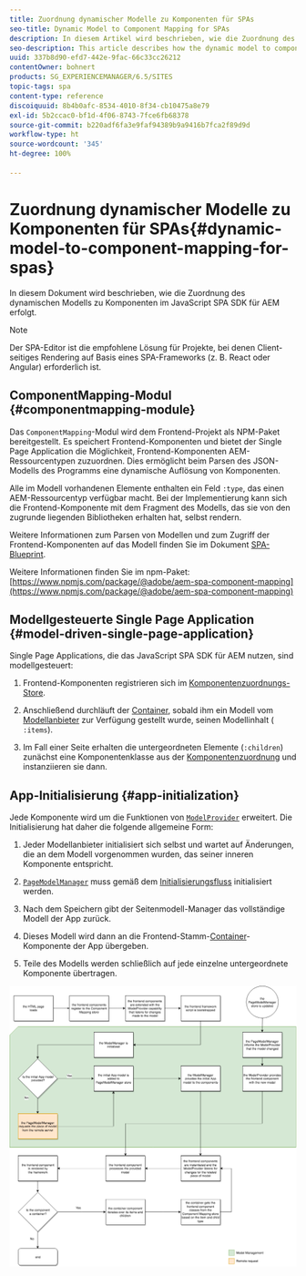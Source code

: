 ```yaml
---
title: Zuordnung dynamischer Modelle zu Komponenten für SPAs
seo-title: Dynamic Model to Component Mapping for SPAs
description: In diesem Artikel wird beschrieben, wie die Zuordnung des dynamischen Modells zu Komponenten im JavaScript SPA SDK für AEM erfolgt.
seo-description: This article describes how the dynamic model to component mapping occurs in the Javascript SPA SDK for AEM.
uuid: 337b8d90-efd7-442e-9fac-66c33cc26212
contentOwner: bohnert
products: SG_EXPERIENCEMANAGER/6.5/SITES
topic-tags: spa
content-type: reference
discoiquuid: 8b4b0afc-8534-4010-8f34-cb10475a8e79
exl-id: 5b2ccac0-bf1d-4f06-8743-7fce6fb68378
source-git-commit: b220adf6fa3e9faf94389b9a9416b7fca2f89d9d
workflow-type: ht
source-wordcount: '345'
ht-degree: 100%

---
```


# Zuordnung dynamischer Modelle zu Komponenten für SPAs{#dynamic-model-to-component-mapping-for-spas}

In diesem Dokument wird beschrieben, wie die Zuordnung des dynamischen Modells zu Komponenten im JavaScript SPA SDK für AEM erfolgt.

>[!NOTE]
>
>Der SPA-Editor ist die empfohlene Lösung für Projekte, bei denen Client-seitiges Rendering auf Basis eines SPA-Frameworks (z. B. React oder Angular) erforderlich ist.

## ComponentMapping-Modul {#componentmapping-module}

Das `ComponentMapping`-Modul wird dem Frontend-Projekt als NPM-Paket bereitgestellt. Es speichert Frontend-Komponenten und bietet der Single Page Application die Möglichkeit, Frontend-Komponenten AEM-Ressourcentypen zuzuordnen. Dies ermöglicht beim Parsen des JSON-Modells des Programms eine dynamische Auflösung von Komponenten.

Alle im Modell vorhandenen Elemente enthalten ein Feld `:type`, das einen AEM-Ressourcentyp verfügbar macht. Bei der Implementierung kann sich die Frontend-Komponente mit dem Fragment des Modells, das sie von den zugrunde liegenden Bibliotheken erhalten hat, selbst rendern.

Weitere Informationen zum Parsen von Modellen und zum Zugriff der Frontend-Komponenten auf das Modell finden Sie im Dokument [SPA-Blueprint](/help/sites-developing/spa-blueprint.md).

Weitere Informationen finden Sie im npm-Paket: [https://www.npmjs.com/package/@adobe/aem-spa-component-mapping](https://www.npmjs.com/package/@adobe/aem-spa-component-mapping)

## Modellgesteuerte Single Page Application {#model-driven-single-page-application}

Single Page Applications, die das JavaScript SPA SDK für AEM nutzen, sind modellgesteuert:

1. Frontend-Komponenten registrieren sich im [Komponentenzuordnungs-Store](/help/sites-developing/spa-dynamic-model-to-component-mapping.md#componentmapping-module).
1. Anschließend durchläuft der [Container](/help/sites-developing/spa-blueprint.md#container), sobald ihm ein Modell vom [Modellanbieter](/help/sites-developing/spa-blueprint.md#the-model-provider) zur Verfügung gestellt wurde, seinen Modellinhalt ( `:items`).

1. Im Fall einer Seite erhalten die untergeordneten Elemente (`:children`) zunächst eine Komponentenklasse aus der [Komponentenzuordnung](/help/sites-developing/spa-blueprint.md#componentmapping) und instanziieren sie dann.

## App-Initialisierung {#app-initialization}

Jede Komponente wird um die Funktionen von [`ModelProvider`](/help/sites-developing/spa-blueprint.md#the-model-provider) erweitert. Die Initialisierung hat daher die folgende allgemeine Form:

1. Jeder Modellanbieter initialisiert sich selbst und wartet auf Änderungen, die an dem Modell vorgenommen wurden, das seiner inneren Komponente entspricht.
1. [`PageModelManager`](/help/sites-developing/spa-blueprint.md#pagemodelmanager) muss gemäß dem [Initialisierungsfluss](/help/sites-developing/spa-blueprint.md) initialisiert werden.

1. Nach dem Speichern gibt der Seitenmodell-Manager das vollständige Modell der App zurück.
1. Dieses Modell wird dann an die Frontend-Stamm-[Container](/help/sites-developing/spa-blueprint.md#container)-Komponente der App übergeben.
1. Teile des Modells werden schließlich auf jede einzelne untergeordnete Komponente übertragen.

![app_model_initialization](assets/app_model_initialization.png)
